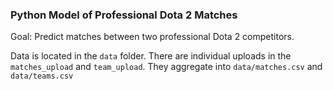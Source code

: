 ### Python Model of Professional Dota 2 Matches

Goal: Predict matches between two professional Dota 2 competitors.

Data is located in the `data` folder. There are individual uploads in the `matches_upload` and `team_upload`. They aggregate into `data/matches.csv` and `data/teams.csv`